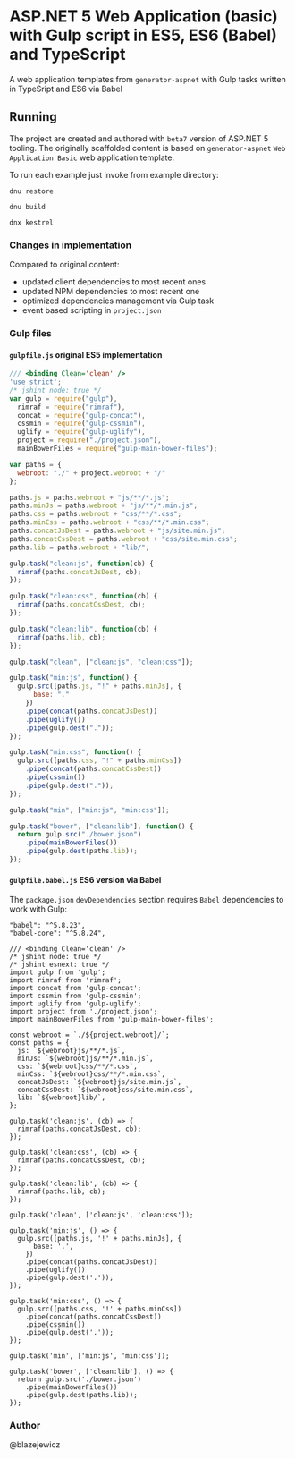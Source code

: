 # ASP.NET 5 Web Application (basic) with Gulp script in ES5, ES6 (Babel) and TypeScript

A web application templates from `generator-aspnet` with Gulp tasks written in TypeSript and ES6 via Babel

## Running

The project are created and authored with `beta7` version of ASP.NET 5 tooling. The originally scaffolded content is based on `generator-aspnet` `Web Application Basic` web application template.

To run each example just invoke from example directory:
```
dnu restore

dnu build

dnx kestrel
```

### Changes in implementation

Compared to original content:

- updated client dependencies to most recent ones
- updated NPM dependencies to most recent one
- optimized dependencies management via Gulp task
- event based scripting in `project.json`

### Gulp files

#### `gulpfile.js` original ES5 implementation

```JavaScript
/// <binding Clean='clean' />
'use strict';
/* jshint node: true */
var gulp = require("gulp"),
  rimraf = require("rimraf"),
  concat = require("gulp-concat"),
  cssmin = require("gulp-cssmin"),
  uglify = require("gulp-uglify"),
  project = require("./project.json"),
  mainBowerFiles = require("gulp-main-bower-files");

var paths = {
  webroot: "./" + project.webroot + "/"
};

paths.js = paths.webroot + "js/**/*.js";
paths.minJs = paths.webroot + "js/**/*.min.js";
paths.css = paths.webroot + "css/**/*.css";
paths.minCss = paths.webroot + "css/**/*.min.css";
paths.concatJsDest = paths.webroot + "js/site.min.js";
paths.concatCssDest = paths.webroot + "css/site.min.css";
paths.lib = paths.webroot + "lib/";

gulp.task("clean:js", function(cb) {
  rimraf(paths.concatJsDest, cb);
});

gulp.task("clean:css", function(cb) {
  rimraf(paths.concatCssDest, cb);
});

gulp.task("clean:lib", function(cb) {
  rimraf(paths.lib, cb);
});

gulp.task("clean", ["clean:js", "clean:css"]);

gulp.task("min:js", function() {
  gulp.src([paths.js, "!" + paths.minJs], {
      base: "."
    })
    .pipe(concat(paths.concatJsDest))
    .pipe(uglify())
    .pipe(gulp.dest("."));
});

gulp.task("min:css", function() {
  gulp.src([paths.css, "!" + paths.minCss])
    .pipe(concat(paths.concatCssDest))
    .pipe(cssmin())
    .pipe(gulp.dest("."));
});

gulp.task("min", ["min:js", "min:css"]);

gulp.task("bower", ["clean:lib"], function() {
  return gulp.src("./bower.json")
    .pipe(mainBowerFiles())
    .pipe(gulp.dest(paths.lib));
});
```

#### `gulpfile.babel.js` ES6 version via Babel

The `package.json` `devDependencies` section requires `Babel` dependencies to work with Gulp:
```
"babel": "^5.8.23",
"babel-core": "^5.8.24",
```

```
/// <binding Clean='clean' />
/* jshint node: true */
/* jshint esnext: true */
import gulp from 'gulp';
import rimraf from 'rimraf';
import concat from 'gulp-concat';
import cssmin from 'gulp-cssmin';
import uglify from 'gulp-uglify';
import project from './project.json';
import mainBowerFiles from 'gulp-main-bower-files';

const webroot = `./${project.webroot}/`;
const paths = {
  js: `${webroot}js/**/*.js`,
  minJs: `${webroot}js/**/*.min.js`,
  css: `${webroot}css/**/*.css`,
  minCss: `${webroot}css/**/*.min.css`,
  concatJsDest: `${webroot}js/site.min.js`,
  concatCssDest: `${webroot}css/site.min.css`,
  lib: `${webroot}lib/`,
};

gulp.task('clean:js', (cb) => {
  rimraf(paths.concatJsDest, cb);
});

gulp.task('clean:css', (cb) => {
  rimraf(paths.concatCssDest, cb);
});

gulp.task('clean:lib', (cb) => {
  rimraf(paths.lib, cb);
});

gulp.task('clean', ['clean:js', 'clean:css']);

gulp.task('min:js', () => {
  gulp.src([paths.js, '!' + paths.minJs], {
      base: '.',
    })
    .pipe(concat(paths.concatJsDest))
    .pipe(uglify())
    .pipe(gulp.dest('.'));
});

gulp.task('min:css', () => {
  gulp.src([paths.css, '!' + paths.minCss])
    .pipe(concat(paths.concatCssDest))
    .pipe(cssmin())
    .pipe(gulp.dest('.'));
});

gulp.task('min', ['min:js', 'min:css']);

gulp.task('bower', ['clean:lib'], () => {
  return gulp.src('./bower.json')
    .pipe(mainBowerFiles())
    .pipe(gulp.dest(paths.lib));
});
```

### Author

@blazejewicz
